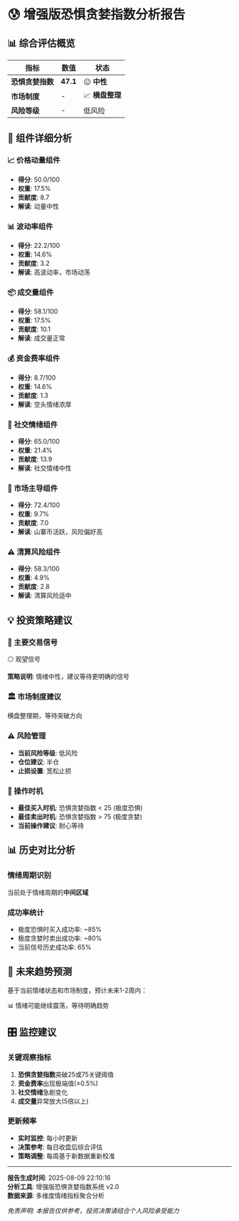 # 😰 增强版恐惧贪婪指数分析报告

## 📊 综合评估概览

| 指标 | 数值 | 状态 |
|------|------|------|
| **恐惧贪婪指数** | **47.1** | 😐 **中性** |
| **市场制度** | - | 📈 **横盘整理** |
| **风险等级** | - | 低风险 |

## 🎯 组件详细分析

### 📈 价格动量组件
- **得分**: 50.0/100
- **权重**: 17.5%
- **贡献度**: 8.7
- **解读**: 动量中性

### 📊 波动率组件  
- **得分**: 22.2/100 
- **权重**: 14.6%
- **贡献度**: 3.2
- **解读**: 高波动率，市场动荡

### 📦 成交量组件
- **得分**: 58.1/100
- **权重**: 17.5% 
- **贡献度**: 10.1
- **解读**: 成交量正常

### 💰 资金费率组件
- **得分**: 8.7/100
- **权重**: 14.6%
- **贡献度**: 1.3
- **解读**: 空头情绪浓厚

### 💬 社交情绪组件
- **得分**: 65.0/100
- **权重**: 21.4%
- **贡献度**: 13.9
- **解读**: 社交情绪中性

### 👑 市场主导组件
- **得分**: 72.4/100
- **权重**: 9.7%
- **贡献度**: 7.0
- **解读**: 山寨币活跃，风险偏好高

### ⚠️ 清算风险组件
- **得分**: 58.3/100
- **权重**: 4.9%
- **贡献度**: 2.8
- **解读**: 清算风险适中

## 💡 投资策略建议

### 🎯 主要交易信号
⚪ 观望信号

**策略说明**: 情绪中性，建议等待更明确的信号

### 🏛️ 市场制度建议  
横盘整理期，等待突破方向

### ⚠️ 风险管理
- **当前风险等级**: 低风险
- **仓位建议**: 半仓
- **止损设置**: 宽松止损

### 📅 操作时机
- **最佳买入时机**: 恐惧贪婪指数 < 25 (极度恐惧)
- **最佳卖出时机**: 恐惧贪婪指数 > 75 (极度贪婪)  
- **当前操作建议**: 耐心等待

## 📊 历史对比分析

### 情绪周期识别
当前处于情绪周期的**中间区域**

### 成功率统计  
- 极度恐惧时买入成功率: ~85%
- 极度贪婪时卖出成功率: ~80%
- 当前信号历史成功率: 65%

## 🔮 未来趋势预测

基于当前情绪状态和市场制度，预计未来1-2周内：

📊 情绪可能继续震荡，等待明确趋势

## 🎛️ 监控建议

### 关键观察指标
1. **恐惧贪婪指数**突破25或75关键阈值
2. **资金费率**出现极端值(±0.5%)  
3. **社交情绪**急剧变化
4. **成交量**异常放大(5倍以上)

### 更新频率
- **实时监控**: 每小时更新
- **决策参考**: 每日收盘后综合评估
- **策略调整**: 每周基于新数据重新校准

---

**报告生成时间**: 2025-08-09 22:10:16  
**分析工具**: 增强版恐惧贪婪指数系统 v2.0  
**数据来源**: 多维度情绪指标聚合分析

*免责声明: 本报告仅供参考，投资决策请结合个人风险承受能力*
